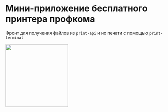 # Мини-приложение бесплатного принтера профкома

Фронт для получения файлов из `print-api` и их печати с помощью `print-terminal`

[<img src="https://cdn.profcomff.com/easycode/easycode.svg" width="200"></img>](https://easycode.profcomff.com/templates/docker-node/workspace?mode=manual&param.Repository+URL=https://github.com/profcomff/print-terminal-ui.git&param.Working+directory=print-terminal-ui)
